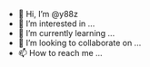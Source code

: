 - 👋 Hi, I’m @y88z
- 👀 I’m interested in ...
- 🌱 I’m currently learning ...
- 💞️ I’m looking to collaborate on ...
- 📫 How to reach me ...

<!---
y88z/y88z is a ✨ special ✨ repository because its `README.md` (this file) appears on your GitHub profile.
You can click the Preview link to take a look at your changes.
--->
